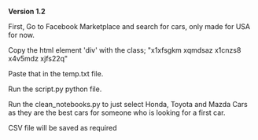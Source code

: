 <b>Version 1.2</b>

First, Go to Facebook Marketplace and search for cars, only made for USA for now.  

Copy the html element 'div' with the class; "x1xfsgkm xqmdsaz x1cnzs8 x4v5mdz xjfs22q"  

Paste that in the temp.txt file.  

Run the script.py python file.  

Run the clean_notebooks.py to just select Honda, Toyota and Mazda Cars as they are the best cars for someone who is looking for  a first car.  


CSV file will be saved as required







